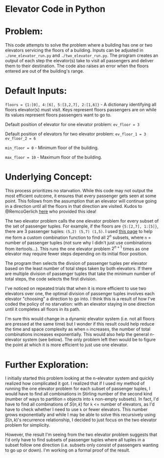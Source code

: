 # Elevator Code in Python

# Problem:

This code attempts to solve the problem where a building has one or two elevators servicing the floors of a building. Inputs can be adjusted in `./one_elevator_run.py` and `./two_elevator_run.py`. The program creates an output of each step the elevator(s) take to visit all passengers and deliver them to their destination. The code also raises an error when the floors entered are out of the building's range.


# Default Inputs:

`floors = {1:[0], 4:[6], 5:[3,2,7], 2:[1,6]}` - A dictionary identifying all floors elevator(s) must visit. Keys represent floors passengers are on while its values represent floors passengers want to go to.

Default position of elevator for one elevator problem:
`ev_floor = 3`

Default position of elevators for two elevator problem:
`ev_floor_1 = 3`
`ev_floor_2 = 6`

`min_floor = 0` - Minimum floor of the building.

`max_floor = 10` - Maximum floor of the building.


# Underlying Concept:

This process prioritizes no starvation. While this code may not output the most efficient outcome, it ensures that every passenger gets seen at some point. This follows from the assumption that an elevator will continue going in a direction until all the floors in that direction are visited. Kudos to @RemcoGerlich [here]([url](https://softwareengineering.stackexchange.com/questions/331692/what-algorithm-is-used-by-elevators-to-find-the-shortest-path-to-travel-floor-or)) who provided this idea!

The two elevator problem calls the one elevator problem for every subset of the set of passenger tuples. For example, if the floors are `{5:[2,7], 1:[5]}`, there are 3 passenger tuples: `(5,2) (5,7) (1,5)`. I used [this page]([url](https://blog.enterprisedna.co/how-to-generate-all-combinations-of-a-list-in-python/)) to help me form a custom combination function to find all $2^n$ subsets, where `n` = number of passenger tuples (not sure why I didn't just use combinations from itertools...). This runs the one elevator problem $2^{n+1}$ times as one elevator may require fewer steps depending on its initial floor position.

The program then selects the divsion of passenger tuples per elevator based on the least number of total steps taken by both elevators. If there are multiple division of passenger tuples that take the minimum number of total steps, the code selects the first division.

I've noticed on repeated trials that when it is more efficient to use two elevators over one, the optimal division of passenger tuples involves each elevator "choosing" a direction to go into. I think this is a result of how I've coded the policy of no starvation: with an elevator staying in one direction until it completes all floors in its path.

I'm sure this would change in a dynamic elevator system (i.e. not all floors are pressed at the same time) but I wonder if this result could help reduce the time and space complexity as when `n` increases, the number of total combinations increases exponentially. This would also help the general n-elevator system (see below). The only problem left then would be to figure the point at which it is more efficient to just use one elevator.


# Further Exploration:

I initially started this problem looking at the n-elevator system and quickly realized how complicated it got. I realized that if I used my method of running the one elevator problem for each subset of passenger tuples, I would have to find all combinations in Stirling number of the second kind (number of ways to partition `n` objects into `k` non-empty subsets). In fact, I'd have to find all combinations of $S(n,k)$ for `k` <= number of elevators, as I'd have to check whether I need to use `k` or fewer elevators. This number grows exponentially and while I may be able to solve this recursively using $S(n,k)$'s recurrence relationship, I decided to just focus on the two elevator problem for simplicity.

However, the result I'm seeing from the two elevator problem suggests that I'd only have to find subsets of passenger tuples where all tuples in a subset follow one direction (i.e. subsets only consist of passengers wanting to go up or down). I'm working on a formal proof of the result.
